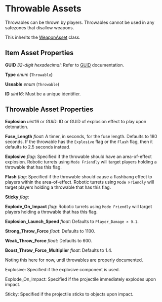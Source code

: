 Throwable Assets
================

Throwables can be thrown by players. Throwables cannot be used in any safezones that disallow weapons.

This inherits the [WeaponAsset](/ItemAsset/WeaponAsset.md) class.

Item Asset Properties
---------------------

**GUID** *32-digit hexadecimal*: Refer to [GUID](/GUID.md) documentation.

**Type** *enum* (`Throwable`)

**Useable** *enum* (`Throwable`)

**ID** *uint16*: Must be a unique identifier.

Throwable Asset Properties
--------------------------

**Explosion** *uint16* or *GUID*: ID or GUID of explosion effect to play upon detonation.

**Fuse_Length** *float*: A timer, in seconds, for the fuse length. Defaults to 180 seconds. If the throwable has the `Explosive` flag or the `Flash` flag, then it defaults to 2.5 seconds instead.


**Explosive** *flag*: Specified if the throwable should have an area-of-effect explosion. Robotic turrets using `Mode Friendly` will target players holding a throwable that has this flag.

**Flash** *flag*: Specified if the throwable should cause a flashbang effect to players within the area-of-effect. Robotic turrets using `Mode Friendly` will target players holding a throwable that has this flag.

**Sticky** *flag*:

**Explode_On_Impact** *flag*: Robotic turrets using `Mode Friendly` will target players holding a throwable that has this flag.


**Explosion_Launch_Speed** *float*: Defaults to `Player_Damage × 0.1`.

**Strong_Throw_Force** *float*: Defaults to 1100.

**Weak_Throw_Force** *float*: Defaults to 600.

**Boost_Throw_Force_Multiplier** *float*: Defaults to 1.4.



Noting this here for now, until throwables are properly documented.

Explosive: Specified if the explosive component is used.

Explode_On_Impact: Specified if the projectile immediately explodes upon impact.

Sticky: Specified if the projectile sticks to objects upon impact.
